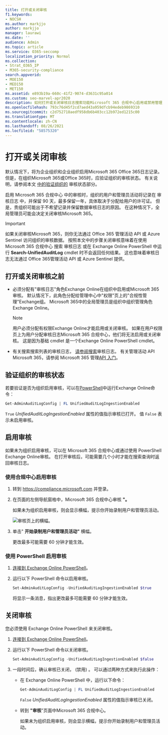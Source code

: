 ```yaml
---
title: 打开或关闭审核
f1.keywords:
- NOCSH
ms.author: markjjo
author: markjjo
manager: laurawi
ms.date: ''
audience: Admin
ms.topic: article
ms.service: O365-seccomp
localization_priority: Normal
ms.collection:
- Strat_O365_IP
- M365-security-compliance
search.appverid:
- MOE150
- MED150
- MET150
ms.assetid: e893b19a-660c-41f2-9074-d3631c95a014
ms.custom: seo-marvel-apr2020
description: 如何打开或关闭审核日志搜索功能Microsoft 365 合规中心启用或禁用管理员搜索审核日志。
ms.openlocfilehash: 793c76d45f2cd7aed43a959dfcb94edeb9869310
ms.sourcegitcommit: c2d752718aedf958db6b403cc12b972ed1215c00
ms.translationtype: MT
ms.contentlocale: zh-CN
ms.lasthandoff: 08/26/2021
ms.locfileid: "58575320"
---
```

# <a name="turn-auditing-on-or-off"></a>打开或关闭审核

默认情况下，将为企业组织和企业组织启用Microsoft 365 Office 365日志记录。 但是，在组织Microsoft 365或Office 365时，应验证组织的审核状态。 有关说明，请参阅本文 [中的验证组织的](#verify-the-auditing-status-for-your-organization) 审核状态部分。 

启用 Microsoft 365 合规中心 中的审核时，组织的用户和管理员活动将记录在 审核日志 中，并保留 90 天，最多保留一年，具体取决于分配给用户的许可证。 但是，贵组织可能出于不希望记录并保留数据审核日志的原因。 在这种情况下，全局管理员可能会决定关闭审核Microsoft 365。

> [!IMPORTANT]
> 如果关闭审核Microsoft 365，则你无法通过 Office 365 管理活动 API 或 Azure Sentinel 访问组织的审核数据。 按照本文中的步骤关闭审核意味着在使用 Microsoft 365 合规中心 搜索 审核日志 或在 Exchange Online PowerShell 中运行 **Search-UnifiedAuditLog** cmdlet 时不会返回任何结果。 这也意味着审核日志无法通过 Office 365管理活动 API 或 Azure Sentinel 提供。
  
## <a name="before-you-turn-auditing-on-or-off"></a>打开或关闭审核之前

- 必须分配有"审核日志"角色Exchange Online在组织中启用或Microsoft 365审核。 默认情况下，此角色分配给管理中心中"权限"页上的"合规性管理"Exchange组。 Microsoft 365中的全局管理员是组织中组织管理角色Exchange Online。

    > [!NOTE]
    > 用户必须分配有权限Exchange Online才能启用或关闭审核。 如果在用户权限页上为用户分配审核日志Microsoft 365 合规中心，他们将无法启用或关闭审核。  这是因为基础 cmdlet 是一个Exchange Online PowerShell cmdlet。

- 有关搜索搜索列表的审核日志， [请参阅搜索](search-the-audit-log-in-security-and-compliance.md)审核日志。 有关管理活动 API Microsoft 365，请参阅 Microsoft 365 管理[API 入门](/office/office-365-management-api/get-started-with-office-365-management-apis)。

## <a name="verify-the-auditing-status-for-your-organization"></a>验证组织的审核状态

若要验证是否为组织启用审核，可以在[PowerShell](/powershell/exchange/connect-to-exchange-online-powershell)中运行Exchange Online命令：

```powershell
Get-AdminAuditLogConfig | FL UnifiedAuditLogIngestionEnabled
```

`True` _UnifiedAuditLogIngestionEnabled_ 属性的值指示审核已打开。 值 `False` 表示未启用审核。

## <a name="turn-on-auditing"></a>启用审核

如果未为组织启用审核，可以在 Microsoft 365 合规中心或通过使用 PowerShell Exchange Online审核。 在打开审核后，可能需要几个小时才能在搜索查询时返回审核日志。
  
### <a name="use-the-compliance-center-to-turn-on-auditing"></a>使用合规中心启用审核

1. 转到 <https://compliance.microsoft.com> 并登录。

2. 在页面的左侧导航窗格中，Microsoft 365 合规中心审核 **"。**

   如果未为组织启用审核，则会显示横幅，提示你开始录制用户和管理员活动。

   ![审核页上的横幅。](../media/AuditingBanner.png)

3. 单击" **开始录制用户和管理员活动"** 横幅。

   更改最多可能需要 60 分钟才能生效。

### <a name="use-powershell-to-turn-on-auditing"></a>使用 PowerShell 启用审核

1. [连接到 Exchange Online PowerShell](/powershell/exchange/connect-to-exchange-online-powershell)。

2. 运行以下 PowerShell 命令以启用审核。

    ```powershell
    Set-AdminAuditLogConfig -UnifiedAuditLogIngestionEnabled $true
    ```

    将显示一条消息，指出更改最多可能需要 60 分钟才能生效。
  
## <a name="turn-off-auditing"></a>关闭审核

您必须使用 Exchange Online PowerShell 来关闭审核。
  
1. [连接到 Exchange Online PowerShell](/powershell/exchange/connect-to-exchange-online-powershell)。

2. 运行以下 PowerShell 命令以关闭审核。

    ```powershell
    Set-AdminAuditLogConfig -UnifiedAuditLogIngestionEnabled $false
    ```

3. 一段时间后，确认审核已关闭， (禁用) 。 可以通过两种方式来执行此操作：

    - 在 Exchange Online PowerShell 中，运行以下命令：

      ```powershell
      Get-AdminAuditLogConfig | FL UnifiedAuditLogIngestionEnabled
      ```

      `False` _UnifiedAuditLogIngestionEnabled_ 属性的值指示审核已关闭。

    - 转到 **"审核**"页面中Microsoft 365 合规中心。

      如果未为组织启用审核，则会显示横幅，提示你开始录制用户和管理员活动。
